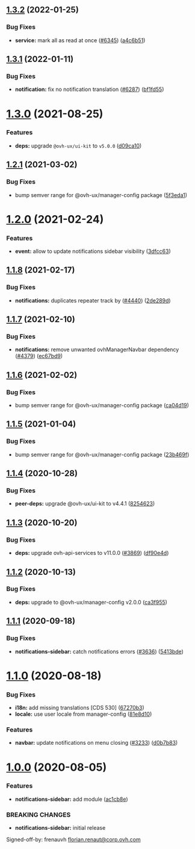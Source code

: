 ## [1.3.2](https://github.com/ovh/manager/compare/@ovh-ux/manager-notifications-sidebar@1.3.1...@ovh-ux/manager-notifications-sidebar@1.3.2) (2022-01-25)


### Bug Fixes

* **service:** mark all as read at once ([#6345](https://github.com/ovh/manager/issues/6345)) ([a4c6b51](https://github.com/ovh/manager/commit/a4c6b5161eb02a36cbbf327e2b9b7fcc1ea6e485))



## [1.3.1](https://github.com/ovh/manager/compare/@ovh-ux/manager-notifications-sidebar@1.3.0...@ovh-ux/manager-notifications-sidebar@1.3.1) (2022-01-11)


### Bug Fixes

* **notification:** fix no notification translation ([#6287](https://github.com/ovh/manager/issues/6287)) ([bf1fd55](https://github.com/ovh/manager/commit/bf1fd55fd6d95a643cd2c3fb1fc0097cc23747fa))



# [1.3.0](https://github.com/ovh/manager/compare/@ovh-ux/manager-notifications-sidebar@1.2.1...@ovh-ux/manager-notifications-sidebar@1.3.0) (2021-08-25)


### Features

* **deps:** upgrade `@ovh-ux/ui-kit` to `v5.0.0` ([d09ca10](https://github.com/ovh/manager/commit/d09ca10f4b7ca629e0b2f1fcb59278ea7f309a9e))



## [1.2.1](https://github.com/ovh/manager/compare/@ovh-ux/manager-notifications-sidebar@1.2.0...@ovh-ux/manager-notifications-sidebar@1.2.1) (2021-03-02)


### Bug Fixes

* bump semver range for @ovh-ux/manager-config package ([5f3eda1](https://github.com/ovh/manager/commit/5f3eda16abd4df3b46cdde241c827a1d1d6dc80c))



# [1.2.0](https://github.com/ovh/manager/compare/@ovh-ux/manager-notifications-sidebar@1.1.8...@ovh-ux/manager-notifications-sidebar@1.2.0) (2021-02-24)


### Features

* **event:** allow to update notifications sidebar visibility ([3dfcc63](https://github.com/ovh/manager/commit/3dfcc63b4990f89d2a77e72433e319ae5091d40c))



## [1.1.8](https://github.com/ovh/manager/compare/@ovh-ux/manager-notifications-sidebar@1.1.7...@ovh-ux/manager-notifications-sidebar@1.1.8) (2021-02-17)


### Bug Fixes

* **notifications:** duplicates repeater track by ([#4440](https://github.com/ovh/manager/issues/4440)) ([2de289d](https://github.com/ovh/manager/commit/2de289dff365209e8df173a4958dd2d9975c7aec))



## [1.1.7](https://github.com/ovh/manager/compare/@ovh-ux/manager-notifications-sidebar@1.1.6...@ovh-ux/manager-notifications-sidebar@1.1.7) (2021-02-10)


### Bug Fixes

* **notifications:** remove unwanted ovhManagerNavbar dependency ([#4379](https://github.com/ovh/manager/issues/4379)) ([ec67bd9](https://github.com/ovh/manager/commit/ec67bd976783f07f1a3d02759bc446445cba2f33))



## [1.1.6](https://github.com/ovh/manager/compare/@ovh-ux/manager-notifications-sidebar@1.1.5...@ovh-ux/manager-notifications-sidebar@1.1.6) (2021-02-02)


### Bug Fixes

* bump semver range for @ovh-ux/manager-config package ([ca04d19](https://github.com/ovh/manager/commit/ca04d19b7a038544f1b5e3b211d0a1c3b70a0d5b))



## [1.1.5](https://github.com/ovh/manager/compare/@ovh-ux/manager-notifications-sidebar@1.1.4...@ovh-ux/manager-notifications-sidebar@1.1.5) (2021-01-04)


### Bug Fixes

* bump semver range for @ovh-ux/manager-config package ([23b469f](https://github.com/ovh/manager/commit/23b469f6264610c47076da908f688e8069f19c76))



## [1.1.4](https://github.com/ovh/manager/compare/@ovh-ux/manager-notifications-sidebar@1.1.3...@ovh-ux/manager-notifications-sidebar@1.1.4) (2020-10-28)


### Bug Fixes

* **peer-deps:** upgrade @ovh-ux/ui-kit to v4.4.1 ([8254623](https://github.com/ovh/manager/commit/82546237336e185ae7d973a1bb2aabddbb50112e))



## [1.1.3](https://github.com/ovh/manager/compare/@ovh-ux/manager-notifications-sidebar@1.1.2...@ovh-ux/manager-notifications-sidebar@1.1.3) (2020-10-20)


### Bug Fixes

* **deps:** upgrade ovh-api-services to v11.0.0 ([#3869](https://github.com/ovh/manager/issues/3869)) ([df90e4d](https://github.com/ovh/manager/commit/df90e4de660920e3cd07b2ff6b4452b0aa861377))



## [1.1.2](https://github.com/ovh/manager/compare/@ovh-ux/manager-notifications-sidebar@1.1.1...@ovh-ux/manager-notifications-sidebar@1.1.2) (2020-10-13)


### Bug Fixes

* **deps:** upgrade to @ovh-ux/manager-config v2.0.0 ([ca3f955](https://github.com/ovh/manager/commit/ca3f9554c13b1436cbdeed3de8ac69e399d5dd93))



## [1.1.1](https://github.com/ovh/manager/compare/@ovh-ux/manager-notifications-sidebar@1.1.0...@ovh-ux/manager-notifications-sidebar@1.1.1) (2020-09-18)


### Bug Fixes

* **notifications-sidebar:** catch notifications errors ([#3636](https://github.com/ovh/manager/issues/3636)) ([5413bde](https://github.com/ovh/manager/commit/5413bde70ee554ef544ca4d594bc1329fc8a835e))



# [1.1.0](https://github.com/ovh/manager/compare/@ovh-ux/manager-notifications-sidebar@1.0.0...@ovh-ux/manager-notifications-sidebar@1.1.0) (2020-08-18)


### Bug Fixes

* **i18n:** add missing translations [CDS 530] ([67270b3](https://github.com/ovh/manager/commit/67270b3ebced325d8bab98a0e2a267d14e65f253))
* **locale:** use user locale from manager-config ([81e8d10](https://github.com/ovh/manager/commit/81e8d1009455d7524ee86a5183a8db517640ef41))


### Features

* **navbar:** update notifications on menu closing ([#3233](https://github.com/ovh/manager/issues/3233)) ([d0b7b83](https://github.com/ovh/manager/commit/d0b7b83c161082611c906577f6fc4d32f102b3a4))



# [1.0.0](https://github.com/ovh/manager/compare/@ovh-ux/manager-notifications-sidebar@0.0.0...@ovh-ux/manager-notifications-sidebar@1.0.0) (2020-08-05)


### Features

* **notifications-sidebar:** add module ([ac1cb8e](https://github.com/ovh/manager/commit/ac1cb8e6ccbc1debdf6588bba5a58d748896735a))


### BREAKING CHANGES

* **notifications-sidebar:** initial release

Signed-off-by: frenauvh <florian.renaut@corp.ovh.com>



